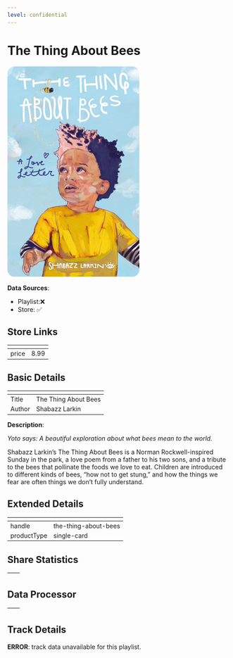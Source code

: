 ```yaml
---
level: confidential
---
```

# The Thing About Bees

![card_[4Qmun].png](../../img/cards/card_[4Qmun].png)

**Data Sources**: 

- Playlist:❌
- Store: ✅


## Store Links

| <!-- --> | <!-- --> |
| - | - |
| price | 8.99 |


## Basic Details

| <!-- --> | <!-- --> |
| - | - |
| Title | The Thing About Bees |
| Author | Shabazz Larkin |

**Description**:

_Yoto says: A beautiful exploration about what bees mean to the world._

Shabazz Larkin’s The Thing About Bees is a Norman Rockwell-inspired Sunday in the park, a love poem from a father to his two sons, and a tribute to the bees that pollinate the foods we love to eat. Children are introduced to different kinds of bees, “how not to get stung,” and how the things we fear are often things we don’t fully understand.


## Extended Details

| <!-- --> | <!-- --> |
| - | - |
| handle | the-thing-about-bees |
| productType | single-card |


## Share Statistics

| <!-- --> | <!-- --> |
| - | - |


## Data Processor

| <!-- --> | <!-- --> |
| - | - |


## Track Details

**ERROR**: track data unavailable for this playlist.
